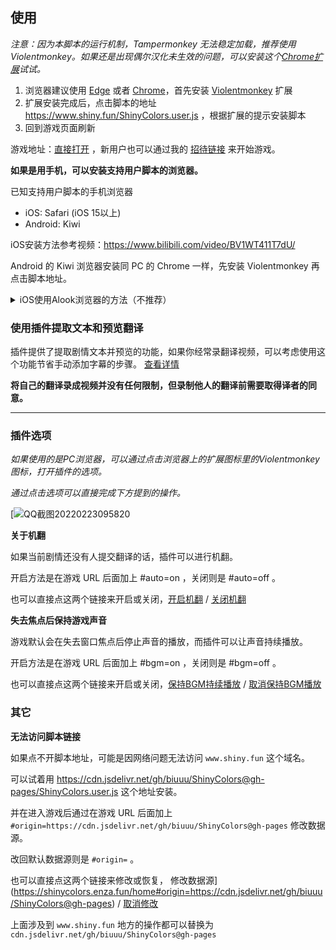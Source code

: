 ## 使用
_注意：因为本脚本的运行机制，Tampermonkey 无法稳定加载，推荐使用 Violentmonkey。如果还是出现偶尔汉化未生效的问题，可以安装这个[Chrome扩展](https://chrome.google.com/webstore/detail/caafhkjcgpbinkgnghkojaoipgdkbcbc)试试。_
1. 浏览器建议使用 [Edge](https://www.microsoft.com/zh-cn/edge) 或者 [Chrome](https://www.google.com/intl/zh-CN/chrome/)，首先安装 [Violentmonkey](https://violentmonkey.github.io/get-it/) 扩展
2. 扩展安装完成后，点击脚本的地址 https://www.shiny.fun/ShinyColors.user.js ，根据扩展的提示安装脚本
3. 回到游戏页面刷新

游戏地址：[直接打开](https://shinycolors.enza.fun/home) ，新用户也可以通过我的 [招待链接](https://go.enza.fun/YLZXbw) 来开始游戏。

__如果是用手机，可以安装支持用户脚本的浏览器。__

已知支持用户脚本的手机浏览器
- iOS: Safari (iOS 15以上)
- Android: Kiwi

iOS安装方法参考视频：https://www.bilibili.com/video/BV1WT411T7dU/

Android 的 Kiwi 浏览器安装同 PC 的 Chrome 一样，先安装 Violentmonkey 再点击脚本地址。

<details>
    <summary>iOS使用Alook浏览器的方法（不推荐）</summary>
iOS 的 Alook 可以直接通过这个网址安装插件：[https://www.shiny.fun/install.html](https://www.shiny.fun/install.html) ，注意把 _运行时间_ 改为 _尽早_ 。

另外Alook也可以选择手动添加 js 脚本，和上面的链接效果一样，代码如下：

```javascript
(function () {
  let scriptContent = '';
  let version = '';
  const script = document.createElement('script');
  try {
    scriptContent = localStorage.getItem('sczh-script');
    version = localStorage.getItem('sczh-version');
  } catch (e) {}
  if (!scriptContent) {
    script.setAttribute('src', 'https://www.shiny.fun/ShinyColors.user.js');
    script.setAttribute('defer', true);
  } else {
    script.textContent = scriptContent;
  }
  document.documentElement.appendChild(script);
  fetch('https://www.shiny.fun/manifest.json')
    .then(res => res.json())
    .then(async function (data) {
      if (data.version !== version) {
        const text = await (await fetch('https://www.shiny.fun/ShinyColors.user.js')).text();
        localStorage.setItem('sczh-script', text);
        localStorage.setItem('sczh-version', data.version);
      }
    })
})();
```

</details>

### 使用插件提取文本和预览翻译

插件提供了提取剧情文本并预览的功能，如果你经常录翻译视频，可以考虑使用这个功能节省手动添加字幕的步骤。
[查看详情](https://github.com/biuuu/ShinyColors/blob/master/data/README.md)

**将自己的翻译录成视频并没有任何限制，但录制他人的翻译前需要取得译者的同意。**

--------------------
### 插件选项
_如果使用的是PC浏览器，可以通过点击浏览器上的扩展图标里的Violentmonkey图标，打开插件的选项。_

_通过点击选项可以直接完成下方提到的操作。_

[![QQ截图20220223095820](https://user-images.githubusercontent.com/10892119/155250068-885723a5-4953-4f51-b271-2de24a2ba94b.png)

**关于机翻**

如果当前剧情还没有人提交翻译的话，插件可以进行机翻。

开启方法是在游戏 URL 后面加上 #auto=on ，关闭则是 #auto=off 。

也可以直接点这两个链接来开启或关闭，[开启机翻](https://shinycolors.enza.fun/home#auto=on)  /  [关闭机翻](https://shinycolors.enza.fun/home#auto=off)

**失去焦点后保持游戏声音**

游戏默认会在失去窗口焦点后停止声音的播放，而插件可以让声音持续播放。

开启方法是在游戏 URL 后面加上 #bgm=on ，关闭则是 #bgm=off 。

也可以直接点这两个链接来开启或关闭，[保持BGM持续播放](https://shinycolors.enza.fun/home#bgm=on)  /  [取消保持BGM播放](https://shinycolors.enza.fun/home#bgm=off)

### 其它
**无法访问脚本链接**

如果点不开脚本地址，可能是因网络问题无法访问 `www.shiny.fun` 这个域名。

可以试着用 https://cdn.jsdelivr.net/gh/biuuu/ShinyColors@gh-pages/ShinyColors.user.js 这个地址安装。

并在进入游戏后通过在游戏 URL 后面加上 `#origin=https://cdn.jsdelivr.net/gh/biuuu/ShinyColors@gh-pages` 修改数据源。

改回默认数据源则是 `#origin=` 。

也可以直接点这两个链接来修改或恢复，
修改数据源](https://shinycolors.enza.fun/home#origin=https://cdn.jsdelivr.net/gh/biuuu/ShinyColors@gh-pages)  /  [取消修改](https://shinycolors.enza.fun/home#origin=)

上面涉及到 `www.shiny.fun` 地方的操作都可以替换为 `cdn.jsdelivr.net/gh/biuuu/ShinyColors@gh-pages`
